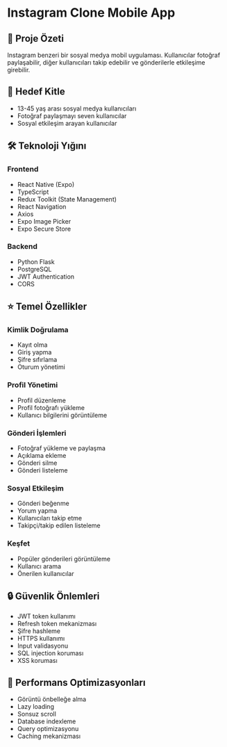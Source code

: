 # Instagram Clone Mobile App

## 📱 Proje Özeti
Instagram benzeri bir sosyal medya mobil uygulaması. Kullanıcılar fotoğraf paylaşabilir, diğer kullanıcıları takip edebilir ve gönderilerle etkileşime girebilir.

## 🎯 Hedef Kitle
- 13-45 yaş arası sosyal medya kullanıcıları
- Fotoğraf paylaşmayı seven kullanıcılar 
- Sosyal etkileşim arayan kullanıcılar

## 🛠️ Teknoloji Yığını

### Frontend
- React Native (Expo)
- TypeScript
- Redux Toolkit (State Management)
- React Navigation
- Axios
- Expo Image Picker
- Expo Secure Store

### Backend
- Python Flask
- PostgreSQL
- JWT Authentication
- CORS

## ⭐ Temel Özellikler

### Kimlik Doğrulama
- Kayıt olma
- Giriş yapma
- Şifre sıfırlama
- Oturum yönetimi

### Profil Yönetimi
- Profil düzenleme
- Profil fotoğrafı yükleme
- Kullanıcı bilgilerini görüntüleme

### Gönderi İşlemleri
- Fotoğraf yükleme ve paylaşma
- Açıklama ekleme
- Gönderi silme
- Gönderi listeleme

### Sosyal Etkileşim
- Gönderi beğenme
- Yorum yapma
- Kullanıcıları takip etme
- Takipçi/takip edilen listeleme

### Keşfet
- Popüler gönderileri görüntüleme
- Kullanıcı arama
- Önerilen kullanıcılar

## 🔒 Güvenlik Önlemleri
- JWT token kullanımı
- Refresh token mekanizması
- Şifre hashleme
- HTTPS kullanımı
- Input validasyonu
- SQL injection koruması
- XSS koruması

## 🚀 Performans Optimizasyonları
- Görüntü önbelleğe alma
- Lazy loading
- Sonsuz scroll
- Database indexleme
- Query optimizasyonu
- Caching mekanizması

